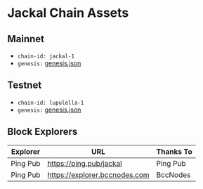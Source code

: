 # Jackal Chain Assets

## Mainnet
- `chain-id: jackal-1`
- `genesis:` [genesis.json](https://cdn.discordapp.com/attachments/1002389406650466405/1034968352591986859/updated_genesis2.json)

## Testnet
- `chain-id: lupulella-1`
- `genesis:` [genesis.json](/testnet/genesis.json)

## Block Explorers

| Explorer | URL                           | Thanks To |
|----------|-------------------------------|-----------|
| Ping Pub | https://ping.pub/jackal       | Ping Pub  |
| Ping Pub | https://explorer.bccnodes.com | BccNodes  |
